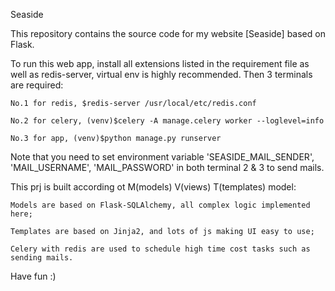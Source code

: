 Seaside

This repository contains the source code for my website [Seaside] based on Flask.

To run this web app, install all extensions listed in the requirement file as well as redis-server, virtual env is highly recommended.
Then 3 terminals are required:

    No.1 for redis, $redis-server /usr/local/etc/redis.conf

    No.2 for celery, (venv)$celery -A manage.celery worker --loglevel=info

    No.3 for app, (venv)$python manage.py runserver

Note that you need to set environment variable 'SEASIDE_MAIL_SENDER', 'MAIL_USERNAME', 'MAIL_PASSWORD' in both terminal
2 & 3 to send mails.

This prj is built according ot M(models) V(views) T(templates) model:

    Models are based on Flask-SQLAlchemy, all complex logic implemented here;

    Templates are based on Jinja2, and lots of js making UI easy to use;

    Celery with redis are used to schedule high time cost tasks such as sending mails.


Have fun :)